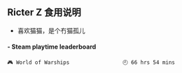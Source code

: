 ## Ricter Z 食用说明
- 喜欢猫猫，是个冇猫孤儿

<!-- steam-box start -->
#### - Steam playtime leaderboard
```text
🎮 World of Warships                 🕘 66 hrs 54 mins
```
<!-- Powered by https://github.com/YouEclipse/steam-box . -->
<!-- steam-box end -->
